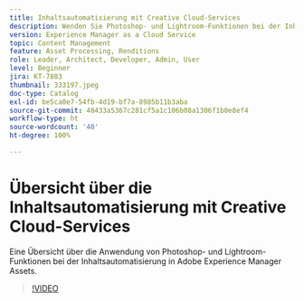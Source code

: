 ```yaml
---
title: Inhaltsautomatisierung mit Creative Cloud-Services
description: Wenden Sie Photoshop- und Lightroom-Funktionen bei der Inhaltsautomatisierung in Adobe Experience Manager Assets an.
version: Experience Manager as a Cloud Service
topic: Content Management
feature: Asset Processing, Renditions
role: Leader, Architect, Developer, Admin, User
level: Beginner
jira: KT-7803
thumbnail: 333197.jpeg
doc-type: Catalog
exl-id: be5ca0e7-54fb-4d19-bf7a-8985b11b3aba
source-git-commit: 48433a5367c281cf5a1c106b08a1306f1b0e8ef4
workflow-type: ht
source-wordcount: '40'
ht-degree: 100%

---
```


# Übersicht über die Inhaltsautomatisierung mit Creative Cloud-Services

Eine Übersicht über die Anwendung von Photoshop- und Lightroom-Funktionen bei der Inhaltsautomatisierung in Adobe Experience Manager Assets.

>[!VIDEO](https://video.tv.adobe.com/v/333197?quality=12&learn=on)
